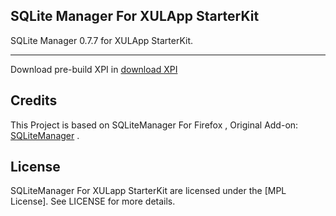SQLite Manager For XULApp StarterKit
-----------------------------
SQLite Manager 0.7.7 for XULApp StarterKit.


-----------------------------
Download pre-build XPI in [download XPI](https://github.com/racklin/xulapp-starterkit-addon-sqlitemanager/raw/master/downloads/xulapp-starterkit-addon-sqlitemanager-0.7.7.xpi)


Credits
-----------------------------
This Project is based on SQLiteManager For Firefox , Original Add-on: [SQLiteManager](https://addons.mozilla.org/en-us/firefox/addon/sqlite-manager/) .


License
-----------------------------
SQLiteManager For XULapp StarterKit are licensed under the [MPL License].
See LICENSE for more details.
